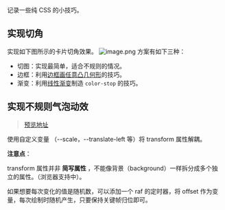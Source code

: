 记录一些纯 CSS 的小技巧。

## 实现切角

实现如下图所示的卡片切角效果。
![image.png](https://p5.music.126.net/obj/wo3DlcOGw6DClTvDisK1/25871876867/0cff/db71/8e2e/da2d7111879e164a244388b818f4067d.png)
方案有如下三种：

- 切图：实现最简单，适合不规则的情况。
- 边框：利用[边框画任意凸几何形](https://juejin.cn/post/6844903781600100359)的技巧。
- 渐变：利用[线性渐变](https://www.w3cplus.com/css3/css-secrets/cutout-corners.html)制造 `color-stop` 的技巧。

## 实现不规则气泡动效

> [预览地址](https://codesandbox.io/s/sparkling-hooks-9xopgi?file=/index.html)

使用自定义变量 （--scale，--translate-left 等）将 transform 属性解耦。

**注意点**：

transform 属性并非 **简写属性** ，不能像背景（background）一样拆分成多个独立的属性。（浏览器支持中）。

如果想要每次变化的值是随机数，可以添加一个 raf 的定时器，将 offset 作为变量，每次绘制时随机产生，只要保持关键帧归位即可。
